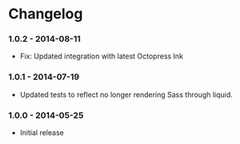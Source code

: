 # Changelog

### 1.0.2 - 2014-08-11

- Fix: Updated integration with latest Octopress Ink

### 1.0.1 - 2014-07-19

- Updated tests to reflect no longer rendering Sass through liquid.

### 1.0.0 - 2014-05-25

- Initial release 
